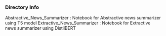 ### Directory Info
Abstractive_News_Summarizer : Notebook for Abstractive news summarizer using T5 model
Extractive_News_Summarizer : Notebook for Extractive news summarizer using DistilBERT
